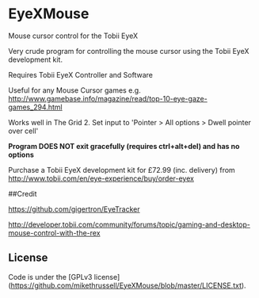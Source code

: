 EyeXMouse
=========

Mouse cursor control for the Tobii EyeX

Very crude program for controlling the mouse cursor using the Tobii EyeX development kit.

Requires Tobii EyeX Controller and Software

Useful for any Mouse Cursor games e.g. http://www.gamebase.info/magazine/read/top-10-eye-gaze-games_294.html 

Works well in The Grid 2. Set input to 'Pointer > All options > Dwell pointer over cell'


**Program DOES NOT exit gracefully (requires ctrl+alt+del) and has no options**


Purchase a Tobii EyeX development kit for £72.99 (inc. delivery) from http://www.tobii.com/en/eye-experience/buy/order-eyex



##Credit

https://github.com/gigertron/EyeTracker

http://developer.tobii.com/community/forums/topic/gaming-and-desktop-mouse-control-with-the-rex


## License
Code is under the [GPLv3 license] (https://github.com/mikethrussell/EyeXMouse/blob/master/LICENSE.txt).